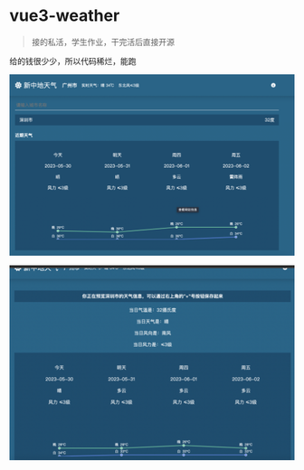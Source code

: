 # vue3-weather

> 接的私活，学生作业，干完活后直接开源

给的钱很少少，所以代码稀烂，能跑

![](2023-05-30-11-16-35.png)

![](2023-05-30-11-16-52.png)